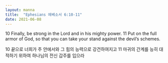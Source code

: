 ```yaml
---
layout: manna
title:  "Ephesians 에베소서 6:10-11"
date: 2021-06-08
---
```

10 Finally, be strong in the Lord and in his mighty power. 
11 Put on the full armor of God, so that you can take your stand against the devil’s schemes. 

10 끝으로 너희가 주 안에서와 그 힘의 능력으로 강건하여지고 
11 마귀의 간계를 능히 대적하기 위하여 하나님의 전신 갑주를 입으라
